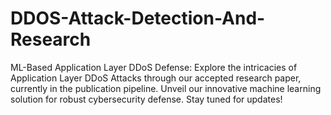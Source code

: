 # DDOS-Attack-Detection-And-Research
ML-Based Application Layer DDoS Defense:  Explore the intricacies of Application Layer DDoS Attacks through our accepted research paper, currently in the publication pipeline. Unveil our innovative machine learning solution for robust cybersecurity defense. Stay tuned for updates!
